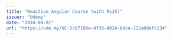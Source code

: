 ```yaml
---
title: "Reactive Angular Course (with RxJS)"
issuer: "Udemy"
date: "2024-04-01"
url: "https://ude.my/UC-5c87188e-df35-4024-b0ca-212a0defc134"
---
```

